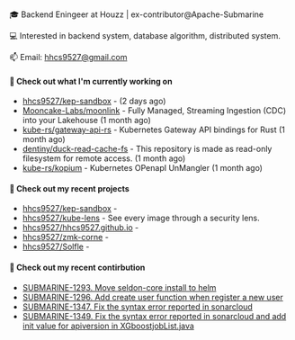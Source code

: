 🎓 Backend Eningeer at Houzz | ex-contributor@Apache-Submarine

💻 Interested in backend system, database algorithm, distributed system.

📫 Email: [hhcs9527@gmail.com](mailto:hhcs9527@gmail.com)

#### 👷 Check out what I'm currently working on

- [hhcs9527/kep-sandbox](https://github.com/hhcs9527/kep-sandbox) -  (2 days ago)
- [Mooncake-Labs/moonlink](https://github.com/Mooncake-Labs/moonlink) - Fully Managed, Streaming Ingestion (CDC) into your Lakehouse (1 month ago)
- [kube-rs/gateway-api-rs](https://github.com/kube-rs/gateway-api-rs) - Kubernetes Gateway API bindings for Rust (1 month ago)
- [dentiny/duck-read-cache-fs](https://github.com/dentiny/duck-read-cache-fs) - This repository is made as read-only filesystem for remote access. (1 month ago)
- [kube-rs/kopium](https://github.com/kube-rs/kopium) - Kubernetes OPenapI UnMangler (1 month ago)

#### 🌱 Check out my recent projects

- [hhcs9527/kep-sandbox](https://github.com/hhcs9527/kep-sandbox) - 
- [hhcs9527/kube-lens](https://github.com/hhcs9527/kube-lens) - See every image through a security lens.
- [hhcs9527/hhcs9527.github.io](https://github.com/hhcs9527/hhcs9527.github.io) - 
- [hhcs9527/zmk-corne](https://github.com/hhcs9527/zmk-corne) - 
- [hhcs9527/Solfle](https://github.com/hhcs9527/Solfle) - 

#### 🔨 Check out my recent contirbution

- [SUBMARINE-1293. Move seldon-core install to helm](https://github.com/apache/submarine/pull/999)
- [SUBMARINE-1296. Add create user function when register a new user](https://github.com/apache/submarine/pull/1012)
- [SUBMARINE-1347. Fix the syntax error reported in sonarcloud](https://github.com/apache/submarine/pull/1018)
- [SUBMARINE-1349. Fix the syntax error reported in sonarcloud and add init value for apiversion in XGboostjobList.java](https://github.com/apache/submarine/pull/1020)
